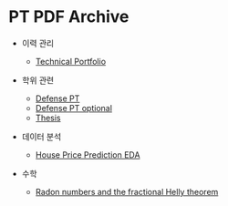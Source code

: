 # PT PDF Archive

- 이력 관리
  - [Technical Portfolio](https://cdn.jsdelivr.net/gh/ivoryRabbit/pdf/Technical_Portfolio.pdf)

- 학위 관련
  - [Defense PT](https://cdn.jsdelivr.net/gh/ivoryRabbit/pdf/Defense_PT.pdf)
  - [Defense PT optional](https://cdn.jsdelivr.net/gh/ivoryRabbit/pdf/Defense_PT_optional.pdf)
  - [Thesis](http://kdrm.kaist.ac.kr/ezpdfwebviewer/ezpdf/customLayout.jsp?encdata=67D4CD8135C7372A49AFACB91979F782565E8A1EC0982CC65BC22354ACBD8DD3E464993BE0419278598BD59B7D4A037347471156C96687B76D568FABDBD031285B00F5FD41B0997C&lang=ko)

- 데이터 분석
  - [House Price Prediction EDA](https://cdn.jsdelivr.net/gh/ivoryRabbit/pdf/House_Price_Prediction.pdf)

- 수학
  - [Radon numbers and the fractional Helly theorem](https://arxiv.org/pdf/1903.01068.pdf)
